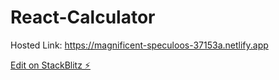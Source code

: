 # React-Calculator
Hosted Link: https://magnificent-speculoos-37153a.netlify.app

[Edit on StackBlitz ⚡️](https://stackblitz.com/edit/react-c9bsx8)

